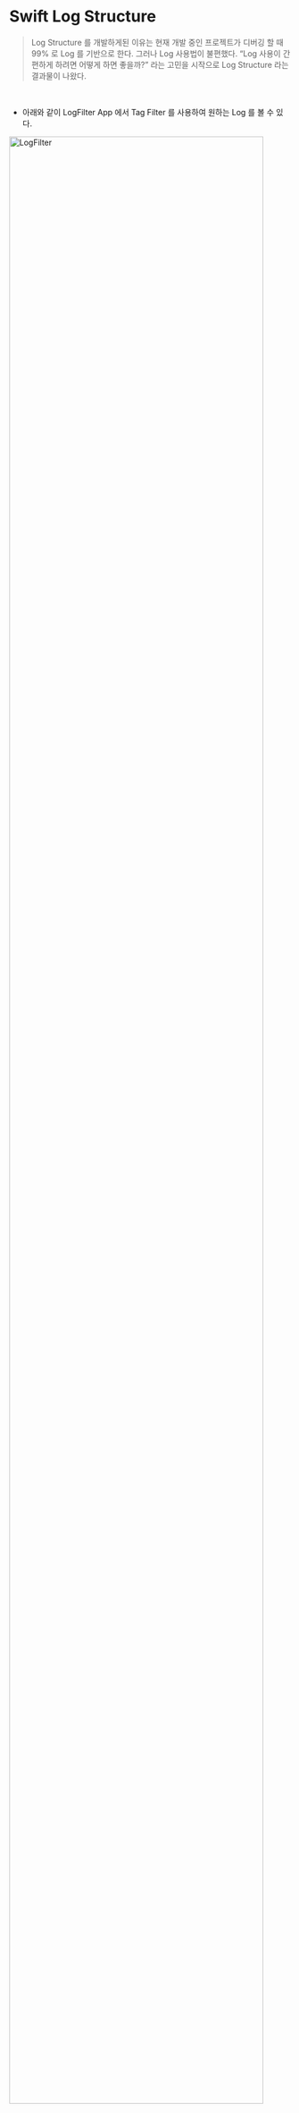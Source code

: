 # Swift Log Structure
> Log Structure 를 개발하게된 이유는 현재 개발 중인 프로젝트가 디버깅 할 때 99% 로 Log 를 기반으로 한다. 그러나 Log 사용법이 불편했다. “Log 사용이 간편하게 하려면 어떻게 하면 좋을까?” 라는 고민을 시작으로 Log Structure 라는 결과물이 나왔다.
<br>

- 아래와 같이 LogFilter App 에서 Tag Filter 를 사용하여 원하는 Log 를 볼 수 있다.

<img width="95%" alt="LogFilter" src="https://github.com/hgkim2024/Log/assets/163487894/70f4c489-7339-42d0-b3dc-a65be3483295">
<br>
<br>
<br>


### 사용법
---

```swift
Log.setLogLevel(LogLevel.DEBUG)
Log.tag(Tag.CALL).t("message")
Log.tag(Tag.GROUP).tag(Tag.URI).tag(Tag.FLOOR).e("message")
Log.tag([Tag.CALL, Tag.URI]).d("message")
Log.tag([Tag.MESSAGE, Tag.NOTIFY]).tag(Tag.URI).d("message")
Log.tag(Tag.CALL).tag([Tag.URI, Tag.NAME]).d("message")
```
<br>

### TAG
---
- 여러개 Tag 를 추가 할 수 있다.
- tag 입력은 Tag enum class 만 가능하며, 단일과 리스트 형태의 파라미터를 허용한다.
- Tag 를 설정하지 않으면 Tag.NONE 으로 할당된다.
- 기본 Dictionary 사용 시 간헐적으로 Tread Crash 발생하여 NSMutableDictionary 를 사용하여 TagId를 저장한다.

```swift
static func tag(_ tag: Tag, file: String = #file, line: Int = #line,function: String = #function) -> Log.Type {
    let key = getKey(file: file, line: line, function: function)
    setTags([tag], key: key)
    
    return Log.self
}


static func tag(_ tags: [Tag], file: String = #file, line: Int =#line, function: String = #function) -> Log.Type {
    let key = getKey(file: file, line: line, function: function)
    setTags(tags, key: key)
    
    return Log.self
}
```
<br>

### Log Level
---
- Log Level 종류는 TRACE, DEBUG, WARNING, ERROR, FATAL 로 총 5가지 Level 이 있다.
- Log Level 종류에 앞 이니셜만 가져와 함수로 만들었다.
```swift
    // trace
    static func t(_ format: String, file: String = #file, line: Int = #line, function: String = #function) {
        printLog(format, logLevel: LogLevel.TRACE, file: file, line: line, function: function)
    }
    
    // debug
    static func d(_ format: String, file: String = #file, line: Int = #line, function: String = #function) {
        printLog(format, logLevel: LogLevel.DEBUG, file: file, line: line, function: function)
    }
    
    // warning
    static func w(_ format: String, file: String = #file, line: Int = #line, function: String = #function) {
        printLog(format, logLevel: LogLevel.WARNING, file: file, line: line, function: function)
    }
    
    // error
    static func e(_ format: String, file: String = #file, line: Int = #line, function: String = #function) {
        printLog(format, logLevel: LogLevel.ERROR, file: file, line: line, function: function)
    }
    
    // fatal
    static func f(_ format: String, file: String = #file, line: Int = #line, function: String = #function) {
        printLog(format, logLevel: LogLevel.FATAL, file: file, line: line, function: function)
    }
```

<br>

### Print Log
---
- Log Class 에서 Log Level 을 설정하면 해당 기준으로 아래 Level 로그만 출력한다.
- Log Level 에 따라 print 될 때 “[LogLevel]” 이 가장 앞에 표기된다.
- 설정된 테그는 Log Level 뒤에 [Tag1][Tag2][Tag3] ... [TagN] 으로 표기된다.
- 회사에서는 LinphoneManager SDK 에서 Log 를 출력한다. 출력 결과는 NSLog 동일하다. 단지 SDK Log 는 일부 메세지를 가리거나 특정 처리가 들어간다.

```swift
static private func printLog(_ message: String, logLevel: LogLevel, file: String, line: Int, function: String) {
    let fileName = URL(fileURLWithPath: file).lastPathComponent
    let key = "\(fileName)_\(line)_\(function)"
    
    if isNotPrintLog(logLevel: logLevel) {
        logTagMap[key] = nil
        return
    }    var tag = ""
    
    if logTagMap[key] == nil {
        logTagMap[key] = [Tag.NONE]
    }
    
    if  let tags = logTagMap[key] as? [Tag] {
        for t in tags {
            tag += "[\(t.rawValue)]"
        }
    }
    
    let content = "[\(logLevel.rawValue)] \(tag) [\(fileName)]:\(line) - \(function): \(message)"
    
    NSLog(content)
    // LinphoneManager.instance().printLog(tag, message: content, level: logLevel.linphoneLogLevel)
    
    logTagMap[key] = nil
}
```

<br>

### Blog Link
---
- https://www.notion.so/Log-Structure-7ed8252e54314b389bf79f1da5beab97?pvs=4
